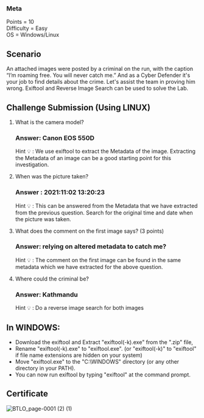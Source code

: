 ### Meta

Points = 10      
Difficulty = Easy   
OS = Windows/Linux


Scenario
-------------
An attached images were posted by a criminal on the run, with the caption “I’m roaming free. You will never catch me.” And as a Cyber Defender it's your job to find details about the crime. Let's assist the team in proving him wrong.
Exiftool and Reverse Image Search can be used to solve the Lab.

Challenge Submission (Using LINUX)
---------------------
1. What is the camera model? 
    ### Answer: Canon EOS 550D
    Hint :bulb: : We use exiftool to extract the Metadata of the image. Extracting the Metadata of an image can be a good starting point for this investigation.

2. When was the picture taken? 
    ### Answer : 2021:11:02 13:20:23
    Hint :bulb: : This can be answered from the Metadata that we have extracted from the previous question. Search for the original time and date when the picture was taken.

3. What does the comment on the first image says? (3 points)
    ### Answer: relying on altered metadata to catch me?
    Hint :bulb: : The comment on the first image can be found in the same metadata which we have extracted for the above question.

4. Where could the criminal be? 
    ### Answer: Kathmandu
    Hint :bulb: : Do a reverse image search for both images


In WINDOWS:
---------------
- Download the exiftool and Extract "exiftool(-k).exe" from the ".zip" file, 
- Rename "exiftool(-k).exe" to "exiftool.exe".
  (or "exiftool(-k)" to "exiftool" if file name extensions are hidden on your system)
- Move "exiftool.exe" to the "C:\WINDOWS" directory (or any other directory in your PATH).
- You can now run exiftool by typing "exiftool" at the command prompt.                               

Certificate
----------------


![BTLO_page-0001 (2) (1)](https://github.com/AthiraBR/PortfolioProjects/assets/87892369/7373f7e8-b647-4ce4-99d2-8860fb9ae2ee)
